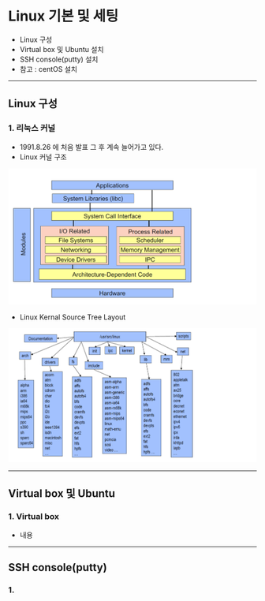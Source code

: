 # Linux 기본 및 세팅
  - Linux 구성
  - Virtual box 및 Ubuntu 설치
  - SSH console(putty) 설치
  - 참고 : centOS 설치

---

## Linux 구성
  ### 1. 리눅스 커널
  - 1991.8.26 에 처음 발표 그 후 계속 늘어가고 있다.
  - Linux 커널 구조

  ![](https://github.com/Lee-KyungSeok/Linux-Study/blob/master/Start/picture/linuxkernal.png)

  - Linux Kernal Source Tree Layout

  ![](https://github.com/Lee-KyungSeok/Linux-Study/blob/master/Start/picture/linuxkernal2.png)

---

## Virtual box 및 Ubuntu
  ### 1. Virtual box
  - 내용

---

## SSH console(putty)
  ### 1.
